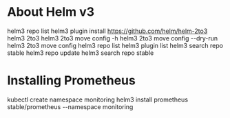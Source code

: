# About Helm v3
helm3 repo list
helm3 plugin install https://github.com/helm/helm-2to3
helm3 2to3
helm3 2to3 move config -h
helm3 2to3 move config --dry-run
helm3 2to3 move config 
helm3 repo list
helm3 plugin list
helm3 search repo stable
helm3 repo update
helm3 search repo stable

# Installing Prometheus
kubectl create namespace monitoring
helm3 install prometheus stable/prometheus --namespace monitoring

